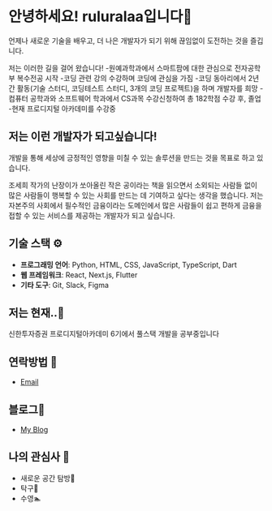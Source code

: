 # 안녕하세요! ruluralaa입니다👋 
언제나 새로운 기술을 배우고, 더 나은 개발자가 되기 위해 끊임없이 도전하는 것을 즐깁니다.

저는 이러한 길을 걸어 왔습니다!
-원예과학과에서 스마트팜에 대한 관심으로 전자공학부 복수전공 시작
-코딩 관련 강의 수강하며 코딩에 관심을 가짐
-코딩 동아리에서 2년간 활동(기술 스터디, 코딩테스트 스터디, 3개의 코딩 프로젝트)을 하며 개발자를 희망
-컴퓨터 공학과와 소프트웨어 학과에서 CS과목 수강신청하여 총 182학점 수강 후, 졸업
-현재 프로디지털 아카데미를 수강중

## 저는 이런 개발자가 되고싶습니다!
개발을 통해 세상에 긍정적인 영향을 미칠 수 있는 솔루션을 만드는 것을 목표로 하고 있습니다.

조세희 작가의 난장이가 쏘아올린 작은 공이라는 책을 읽으면서 소외되는 사람들 없이 많은 사람들이 행복할 수 있는 사회를 만드는 데 기여하고 싶다는 생각을 했습니다. 저는 자본주의 사회에서 필수적인 금융이라는 도메인에서 많은 사람들이 쉽고 편하게 금융을 접할 수 있는 서비스를 제공하는 개발자가 되고 싶습니다. 


## 기술 스택 ⚙️
- **프로그래밍 언어**: Python, HTML, CSS, JavaScript, TypeScript, Dart
- **웹 프레임워크**: React, Next.js, Flutter
- **기타 도구**: Git, Slack, Figma

## 저는 현재..🔭
신한투자증권 프로디지털아카데미 6기에서 풀스택 개발을 공부중입니다

## 연락방법 💬
- [Email](bsy0302@naver.com)

## 블로그📝
- [My Blog](https://blog.naver.com/bsy0302)
  
## 나의 관심사 🎨
- 새로운 공간 탐방🚶
- 탁구🏓
- 수영🏊
